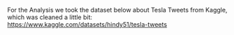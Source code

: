 For the Analysis we took the dataset below about Tesla Tweets from Kaggle, which was cleaned a little bit:
https://www.kaggle.com/datasets/hindy51/tesla-tweets
